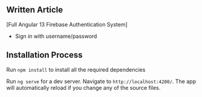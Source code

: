 
## Written Article
[Full Angular 13 Firebase Authentication System]

- Sign in with username/password


## Installation Process
Run `npm install` to install all the required dependencies

Run `ng serve` for a dev server. Navigate to `http://localhost:4200/`. The app will automatically reload if you change any of the source files.
